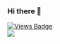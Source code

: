 ### Hi there 👋

[![Views Badge](https://komarev.com/ghpvc/?username=SmitDeshmukh&label=Views&color=blue&style=plastic)](https://github.com/SmitDeshmukh)
<br>
<a href="https://github.com/SmitDeshmukh">
<img align="center" src="https://github-readme-stats.vercel.app/api?username=SmitDeshmukh&&show_icons=true&title_color=ffffff&icon_color=bb2acf&text_color=daf7dc&bg_color=151515">
</a>
